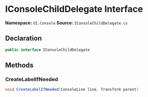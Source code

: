 # IConsoleChildDelegate Interface

**Namespace:** `UI.Console`
**Source:** `IConsoleChildDelegate.cs`

## Declaration

```csharp
public interface IConsoleChildDelegate
```

## Methods

### CreateLabelIfNeeded

```csharp
void CreateLabelIfNeeded(ConsoleLine line, Transform parent)
```


